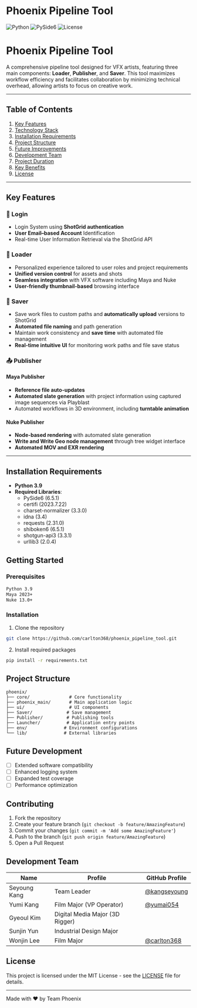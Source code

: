 # Phoenix Pipeline Tool

![Python](https://img.shields.io/badge/python-3.9-blue.svg)
![PySide6](https://img.shields.io/badge/PySide6-6.5.1-green.svg)
![License](https://img.shields.io/badge/license-MIT-blue.svg)

# Phoenix Pipeline Tool

A comprehensive pipeline tool designed for VFX artists, featuring three main components: **Loader**, **Publisher**, and **Saver**. This tool maximizes workflow efficiency and facilitates collaboration by minimizing technical overhead, allowing artists to focus on creative work.

---

## Table of Contents
1. [Key Features](#key-features)
2. [Technology Stack](#technology-stack)
3. [Installation Requirements](#installation-requirements)
4. [Project Structure](#project-structure)
5. [Future Improvements](#future-improvements)
6. [Development Team](#development-team)
7. [Project Duration](#project-duration)
8. [Key Benefits](#key-benefits)
9. [License](#license)

---

## Key Features

### 🔐 Login
- Login System using **ShotGrid authentication**
- **User Email–based Account** Identification
- Real-time User Information Retrieval via the ShotGrid API

### 🔄 Loader
- Personalized experience tailored to user roles and project requirements  
- **Unified version control** for assets and shots  
- **Seamless integration** with VFX software including Maya and Nuke  
- **User-friendly thumbnail-based** browsing interface  

### 💾 Saver
- Save work files to custom paths and **automatically upload** versions to ShotGrid  
- **Automated file naming** and path generation  
- Maintain work consistency and **save time** with automated file management  
- **Real-time intuitive UI** for monitoring work paths and file save status  

### 📤 Publisher

#### Maya Publisher
- **Reference file auto-updates**  
- **Automated slate generation** with project information using captured image sequences via Playblast  
- Automated workflows in 3D environment, including **turntable animation**  

#### Nuke Publisher
- **Node-based rendering** with automated slate generation  
- **Write and Write Geo node management** through tree widget interface  
- **Automated MOV and EXR rendering**  

---

## Installation Requirements
- **Python 3.9**
- **Required Libraries**:
  - PySide6 (6.5.1)
  - certifi (2023.7.22)
  - charset-normalizer (3.3.0)
  - idna (3.4)
  - requests (2.31.0)
  - shiboken6 (6.5.1)
  - shotgun-api3 (3.3.1)
  - urllib3 (2.0.4)

## Getting Started

### Prerequisites
```bash
Python 3.9
Maya 2023+
Nuke 13.0+
```

### Installation
1. Clone the repository
```bash
git clone https://github.com/carlton368/phoenix_pipeline_tool.git
```

2. Install required packages
```bash
pip install -r requirements.txt
```

## Project Structure
```
phoenix/
├── core/               # Core functionality
├── phoenix_main/       # Main application logic
├── ui/                 # UI components
├── Saver/             # Save management
├── Publisher/         # Publishing tools
├── Launcher/          # Application entry points
├── env/              # Environment configurations
└── lib/              # External libraries
```

## Future Development
- [ ] Extended software compatibility
- [ ] Enhanced logging system
- [ ] Expanded test coverage
- [ ] Performance optimization

## Contributing
1. Fork the repository
2. Create your feature branch (`git checkout -b feature/AmazingFeature`)
3. Commit your changes (`git commit -m 'Add some AmazingFeature'`)
4. Push to the branch (`git push origin feature/AmazingFeature`)
5. Open a Pull Request

## Development Team

| Name   | Profile        | GitHub Profile                                
|--------|-------------|---------------------------------------------
| Seyoung Kang   | Team Leader      | [@kangseyoung](https://github.com/kangseyoung)
| Yumi Kang   | Film Major (VP Operator)      | [@yumai054](https://github.com/yumai054)
| Gyeoul Kim   | Digital Media Major (3D Rigger)      | 
| Sunjin Yun   | Industrial Design Major      | 
| Wonjin Lee   | Film Major      | [@carlton368](https://github.com/carlton368)


## License
This project is licensed under the MIT License - see the [LICENSE](LICENSE) file for details.

---
Made with ❤️ by Team Phoenix
